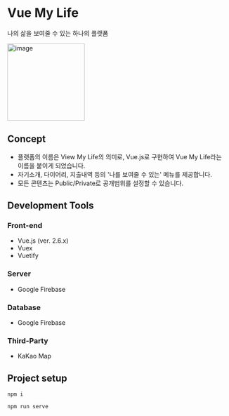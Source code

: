 # Vue My Life

나의 삶을 보여줄 수 있는 하나의 플랫폼

<img width="176" alt="image" src="https://user-images.githubusercontent.com/57279811/197681618-3fbe86e5-5d35-4d8b-93c4-a81ed10f9f75.png">

## Concept

- 플랫폼의 이름은 View My Life의 의미로, Vue.js로 구현하여 Vue My Life라는 이름을 붙이게 되었습니다.
- 자기소개, 다이어리, 지출내역 등의 '나를 보여줄 수 있는' 메뉴를 제공합니다.
- 모든 콘텐츠는 Public/Private로 공개범위를 설정할 수 있습니다.

## Development Tools

### Front-end

- Vue.js (ver. 2.6.x)
- Vuex
- Vuetify

### Server

- Google Firebase

### Database

- Google Firebase

### Third-Party

- KaKao Map

## Project setup

```
npm i
```

```
npm run serve
```

